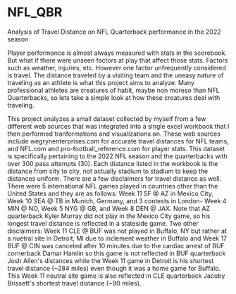 # NFL_QBR
Analysis of Travel Distance on NFL Quarterback performance in the 2022 season

Player performance is almost always measured with stats in the scorebook. But what if there were unseen factors at play that affect those stats. Factors such as weather, injuries, etc. However one factor unfrequently considered is travel. The distance traveled by a visiting team and the uneasy nature of traveling as an athlete is what this project aims to analyze. Many professional athletes are creatures of habit, maybe non moreso than NFL Quarterbacks, so lets take a simple look at how these creatures deal with traveling. 

This project analyzes a small dataset collected by myself from a few different web sources that was integrated into a single excel workbook that I then performed tranformations and visualizations on. These web sources include wegrynenterprises.com for accurate travel distances for NFL teams, and NFL.com and pro-football_reference.com for player stats. This dataset is specifically pertaining to the 2022 NFL season and the quarterbacks with over 300 pass attempts (30). Each distance listed in the workbook is the distance from city to city, not actually stadium to stadium to keep the distances uniform. There are a few disclaimers for travel distance as well. There were 5 international NFL games played in countries other than the United States and they are as follows: Week 11 SF @ AZ in Mexico City, Week 10 SEA @ TB in Munich, Germany, and 3 contests in London- Week 4 MIN @ NO, Week 5 NYG @ GB, and Week 8 DEN @ JAX. Note that AZ quarterback Kyler Murray did not play in the Mexico City game, so his longest travel distance is reflected in a stateside game. Two other disclaimers: Week 11 CLE @ BUF was not played in Buffalo, NY but rather at a nuetral site in Detroit, MI due to inclement weather in Buffalo and Week 17 BUF @ CIN was canceled after 10 minutes due to the cardiac arrest of BUF cornerback Damar Hamlin so this game is not reflected in BUF quarterback Josh Allen's distances while the Week 11 game in Detroit is his shortest travel distance (~284 miles) even though it was a home game for Buffalo. This Week 11 neutral site game is also reflected in CLE quarterback Jacoby Brissett's shortest travel distance (~90 miles). 





